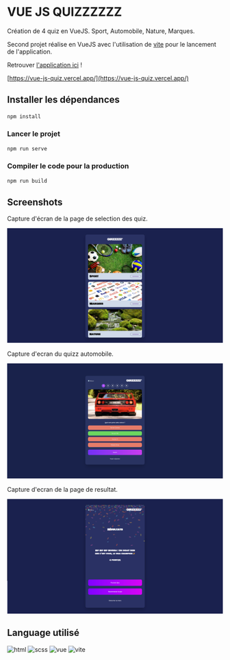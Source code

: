 # VUE JS QUIZZZZZZ

Création de 4 quiz en VueJS. Sport, Automobile, Nature, Marques.

Second projet réalise en VueJS avec l'utilisation de [vite](https://vitejs.dev/) pour le lancement de l'application.


Retrouver [l'application ici](https://vue-js-quiz.vercel.app/) !

[https://vue-js-quiz.vercel.app/](https://vue-js-quiz.vercel.app/)
## Installer les dépendances 
```
npm install
```

### Lancer le projet 
```
npm run serve
```

### Compiler le code pour la production 
```
npm run build
```


## Screenshots


Capture d'écran de la page de selection des quiz.


![App Screenshot](https://raw.githubusercontent.com/baptiste-bussiere/VueJs-QUIZ/main/screens/1.png)


Capture d'ecran du quizz automobile.



![App Screenshot](https://raw.githubusercontent.com/baptiste-bussiere/VueJs-QUIZ/main/screens/2.png)




Capture d'ecran de la page de resultat.


![App Screenshot](https://raw.githubusercontent.com/baptiste-bussiere/VueJs-QUIZ/main/screens/3.png)




## Language utilisé

![html](https://img.shields.io/badge/-Html-E34F26?logo=html5&logoColor=white&style=flat-square)
![scss](https://img.shields.io/badge/-Scss-CC6699?logo=sass&logoColor=white&style=flat-square)
![vue](https://img.shields.io/badge/-VueJS-4FC08D?logo=vue.js&logoColor=white&style=flat-square)
![vite](https://img.shields.io/badge/-Vite-646CFF?logo=vite&logoColor=white&style=flat-square)

